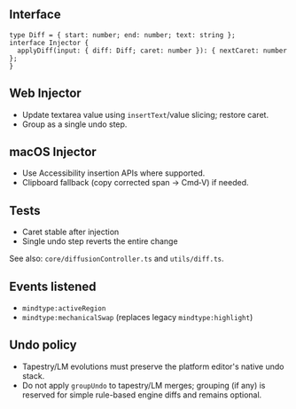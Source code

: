 <!--══════════════════════════════════════════════════
  ╔══════════════════════════════════════════════════════╗
  ║  ░  I N J E C T O R   ( H O S T   C O N T R A C T )  ░░  ║
  ║                                                      ║
  ║   How hosts apply caret‑safe diffs consistently.     ║
  ║                                                      ║
  ╚══════════════════════════════════════════════════════╝
    • WHAT ▸ One interface: apply one tiny diff
    • WHY  ▸ Keep hosts thin; ensure single undo step
    • HOW  ▸ Web (textarea) vs macOS (AX APIs) adapters
-->

## Interface

```
type Diff = { start: number; end: number; text: string };
interface Injector {
  applyDiff(input: { diff: Diff; caret: number }): { nextCaret: number };
}
```

## Web Injector

- Update textarea value using `insertText`/value slicing; restore caret.
- Group as a single undo step.

## macOS Injector

- Use Accessibility insertion APIs where supported.
- Clipboard fallback (copy corrected span → Cmd‑V) if needed.

## Tests

- Caret stable after injection
- Single undo step reverts the entire change

See also: `core/diffusionController.ts` and `utils/diff.ts`.

<!-- Alignment: Injector should listen to `mindtype:activeRegion` and `mindtype:highlight`; no references to `validationBand` remain. -->

## Events listened

- `mindtype:activeRegion`
- `mindtype:mechanicalSwap` (replaces legacy `mindtype:highlight`)

## Undo policy

- Tapestry/LM evolutions must preserve the platform editor's native undo stack.
- Do not apply `groupUndo` to tapestry/LM merges; grouping (if any) is reserved for simple rule-based engine diffs and remains optional.
